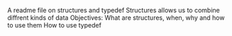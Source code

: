 A readme file on structures and typedef
Structures allows us to combine diffrent kinds of data
Objectives:
What are structures, when, why and how to use them
How to use typedef


